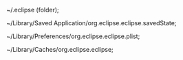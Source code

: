 ~/.eclipse (folder);

~/Library/Saved Application/org.eclipse.eclipse.savedState;

~/Library/Preferences/org.eclipse.eclipse.plist;

~/Library/Caches/org.eclipse.eclipse;
